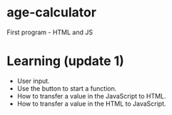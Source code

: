 # age-calculator
First program - HTML and JS


# Learning (update 1)

* User input.
* Use the button to start a function.
* How to transfer a value in the JavaScript to HTML. 
* How to transfer a value in the HTML to JavaScript. 